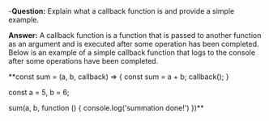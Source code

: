 ##
-**Question:** Explain what a callback function is and provide a simple example.

**Answer:** A callback function is a function that is passed to another function as an argument and is executed after some operation has been completed. Below is an example of a simple callback function that logs to the console after some operations have been completed.

**const sum = (a, b, callback) => {
    const sum = a + b;
    callback();
}

const a = 5, b = 6;

sum(a, b, function () {
    console.log('summation done!')
})**